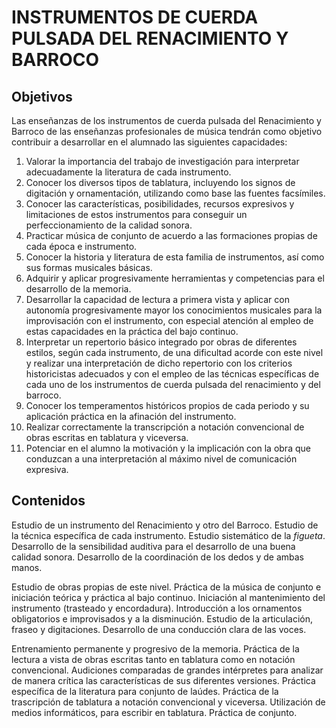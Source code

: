 # **INSTRUMENTOS DE CUERDA PULSADA DEL RENACIMIENTO Y BARROCO**

## **Objetivos**

Las enseñanzas de los instrumentos de cuerda pulsada del Renacimiento y Barroco de las enseñanzas profesionales de música tendrán como objetivo contribuir a desarrollar en el alumnado las siguientes capacidades:

1) Valorar la importancia del trabajo de investigación para interpretar adecuadamente la literatura de cada instrumento.  
2) Conocer los diversos tipos de tablatura, incluyendo los signos de digitación y ornamentación, utilizando como base las fuentes facsímiles.  
3) Conocer las características, posibilidades, recursos expresivos y limitaciones de estos instrumentos para conseguir un perfeccionamiento de la calidad sonora.  
4) Practicar música de conjunto de acuerdo a las formaciones propias de cada época e instrumento.  
5) Conocer la historia y literatura de esta familia de instrumentos, así como sus formas musicales básicas.  
6) Adquirir y aplicar progresivamente herramientas y competencias para el desarrollo de la memoria.  
7) Desarrollar la capacidad de lectura a primera vista y aplicar con autonomía progresivamente mayor los conocimientos musicales para la improvisación con el instrumento, con especial atención al empleo de estas capacidades en la práctica del bajo continuo.  
8) Interpretar un repertorio básico integrado por obras de diferentes estilos, según cada instrumento, de una dificultad acorde con este nivel y realizar una interpretación de dicho repertorio con los criterios historicistas adecuados y con el empleo de las técnicas específicas de cada uno de los instrumentos de cuerda pulsada del renacimiento y del barroco.  
9) Conocer los temperamentos históricos propios de cada periodo y su aplicación práctica en la afinación del instrumento.  
10) Realizar correctamente la transcripción a notación convencional de obras escritas en tablatura y viceversa.  
11) Potenciar en el alumno la motivación y la implicación con la obra que conduzcan a una interpretación al máximo nivel de comunicación expresiva.

## **Contenidos**

Estudio de un instrumento del Renacimiento y otro del Barroco. Estudio de la técnica específica de cada instrumento. Estudio sistemático de la *figueta*. Desarrollo de la sensibilidad auditiva para el desarrollo de una buena calidad sonora. Desarrollo de la coordinación de los dedos y de ambas manos.

Estudio de obras propias de este nivel. Práctica de la música de conjunto e iniciación teórica y práctica al bajo continuo. Iniciación al mantenimiento del instrumento (trasteado y encordadura). Introducción a los ornamentos obligatorios e improvisados y a la disminución. Estudio de la articulación, fraseo y digitaciones. Desarrollo de una conducción clara de las voces. 

Entrenamiento permanente y progresivo de la memoria. Práctica de la lectura a vista de obras escritas tanto en tablatura como en notación convencional. Audiciones comparadas de grandes intérpretes para analizar de manera crítica las características de sus diferentes versiones.  Práctica específica de la literatura para conjunto de laúdes. Práctica de la trascripción de tablatura a notación convencional y viceversa. Utilización de medios informáticos, para escribir en tablatura. Práctica de conjunto.